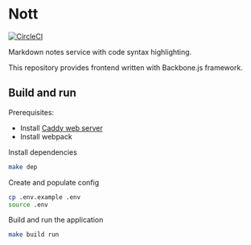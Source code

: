 # Nott

[![CircleCI](https://circleci.com/gh/tetafro/nott-frontend-backbone.svg?style=shield)](https://circleci.com/gh/tetafro/nott-frontend-backbone)

Markdown notes service with code syntax highlighting.

This repository provides frontend written with Backbone.js framework.

## Build and run

Prerequisites:

* Install [Caddy web server](https://caddyserver.com/download)
* Install webpack

Install dependencies
```sh
make dep
```

Create and populate config
```sh
cp .env.example .env
source .env
```

Build and run the application
```sh
make build run
```
